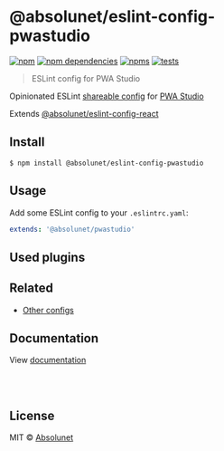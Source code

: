 # @absolunet/eslint-config-pwastudio

[![npm](https://img.shields.io/npm/v/@absolunet/eslint-config-pwastudio.svg)](https://www.npmjs.com/package/@absolunet/eslint-config-pwastudio)
[![npm dependencies](https://david-dm.org/absolunet/eslint-config/status.svg?path=packages/pwastudio)](https://david-dm.org/absolunet/eslint-config?path=packages/pwastudio)
[![npms](https://badges.npms.io/%40absolunet%2Feslint-config-pwastudio.svg)](https://npms.io/search?q=%40absolunet%2Feslint-config-pwastudio)
[![tests](https://github.com/absolunet/eslint-config/workflows/tests/badge.svg?branch=master)](https://github.com/absolunet/eslint-config/actions?query=workflow%3Atests+branch%3Amaster)

> ESLint config for PWA Studio

Opinionated ESLint [shareable config](https://eslint.org/docs/developer-guide/shareable-configs.html) for [PWA Studio](https://pwastudio.io)

Extends [@absolunet/eslint-config-react](https://github.com/absolunet/eslint-config)


## Install

```
$ npm install @absolunet/eslint-config-pwastudio
```


## Usage

Add some ESLint config to your `.eslintrc.yaml`:

```yaml
extends: '@absolunet/pwastudio'
```


## Used plugins



## Related

- [Other configs](https://github.com/absolunet/eslint-config)


## Documentation

View [documentation](https://documentation.absolunet.com/eslint-config/pwastudio)






<br><br>

## License
MIT © [Absolunet](https://absolunet.com)
